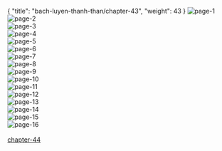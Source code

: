 { "title": "bach-luyen-thanh-than/chapter-43", "weight": 43 }
<img src="bach-luyen-thanh-than_0043_01-ea74d127f0fdd5d2472627e3f75540e0.webp" alt="page-1" origin="http://storage.fshare.vn/Test-vechai/1501563298-Bach-Luyen-Thanh-Than-Chapter-42-02.jpg"><br/>
<img src="bach-luyen-thanh-than_0043_02-75a2b56b612821fdb5cd4bf9e3fb1d10.webp" alt="page-2" origin="http://storage.fshare.vn/Test-vechai/1501563298-Bach-Luyen-Thanh-Than-Chapter-42-03.jpg"><br/>
<img src="bach-luyen-thanh-than_0043_03-5a4ee43d9c84bffe0b6b45f2ce36b013.webp" alt="page-3" origin="http://storage.fshare.vn/Test-vechai/1501563298-Bach-Luyen-Thanh-Than-Chapter-42-04.jpg"><br/>
<img src="bach-luyen-thanh-than_0043_04-5c09e103222942417f30e9c28df7d7d6.webp" alt="page-4" origin="http://storage.fshare.vn/Test-vechai/1501563298-Bach-Luyen-Thanh-Than-Chapter-42-05.jpg"><br/>
<img src="bach-luyen-thanh-than_0043_05-d7657bb968adc3ba13e64d27593b3f78.webp" alt="page-5" origin="http://storage.fshare.vn/Test-vechai/1501563298-Bach-Luyen-Thanh-Than-Chapter-42-06.jpg"><br/>
<img src="bach-luyen-thanh-than_0043_06-59b2a7a7658fa7f87ebe0bdc4fff8a06.webp" alt="page-6" origin="http://storage.fshare.vn/Test-vechai/1501563298-Bach-Luyen-Thanh-Than-Chapter-42-07.jpg"><br/>
<img src="bach-luyen-thanh-than_0043_07-9d82e3f39499278a1421823a266875c3.webp" alt="page-7" origin="http://storage.fshare.vn/Test-vechai/1501563298-Bach-Luyen-Thanh-Than-Chapter-42-08.jpg"><br/>
<img src="bach-luyen-thanh-than_0043_08-4bae0d1f7e94e303b1a1fe8f480e1df0.webp" alt="page-8" origin="http://storage.fshare.vn/Test-vechai/1501563298-Bach-Luyen-Thanh-Than-Chapter-42-09.jpg"><br/>
<img src="bach-luyen-thanh-than_0043_09-00799d1f5c297104de71b7dbce061825.webp" alt="page-9" origin="http://storage.fshare.vn/Test-vechai/1501563298-Bach-Luyen-Thanh-Than-Chapter-42-10.jpg"><br/>
<img src="bach-luyen-thanh-than_0043_10-c760d695587af62977f6947d239c5f51.webp" alt="page-10" origin="http://storage.fshare.vn/Test-vechai/1501563298-Bach-Luyen-Thanh-Than-Chapter-42-11.jpg"><br/>
<img src="bach-luyen-thanh-than_0043_11-8042dbcb8f68166a6f994d82bcaeebb1.webp" alt="page-11" origin="http://storage.fshare.vn/Test-vechai/1501563298-Bach-Luyen-Thanh-Than-Chapter-42-12.jpg"><br/>
<img src="bach-luyen-thanh-than_0043_12-ad913655df24e150c8f90d0c02831d77.webp" alt="page-12" origin="http://storage.fshare.vn/Test-vechai/1501563298-Bach-Luyen-Thanh-Than-Chapter-42-13.jpg"><br/>
<img src="bach-luyen-thanh-than_0043_13-90e661d0f452ba7b5f2eedd3c0ee7cc5.webp" alt="page-13" origin="http://storage.fshare.vn/Test-vechai/1501563298-Bach-Luyen-Thanh-Than-Chapter-42-14.jpg"><br/>
<img src="bach-luyen-thanh-than_0043_14-786b59517f4556cffa2c37bc887691ec.webp" alt="page-14" origin="http://storage.fshare.vn/Test-vechai/1501563298-Bach-Luyen-Thanh-Than-Chapter-42-15.jpg"><br/>
<img src="bach-luyen-thanh-than_0043_15-9f3d59625579dbea505fe105c6133f59.webp" alt="page-15" origin="http://storage.fshare.vn/Test-vechai/1501563298-Bach-Luyen-Thanh-Than-Chapter-42-16.jpg"><br/>
<img src="bach-luyen-thanh-than_0043_16-41316e4ac6a0127c5d2309a7d8d3cd38.webp" alt="page-16" origin="http://storage.fshare.vn/Test-vechai/1501563298-Bach-Luyen-Thanh-Than-Chapter-42-17.jpg"><br/>
<br/><a class="nextchap" href="/bach-luyen-thanh-than/chapter-44">chapter-44</a>
